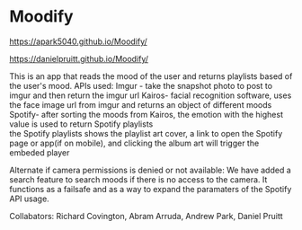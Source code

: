 # Moodify

https://apark5040.github.io/Moodify/

https://danielpruitt.github.io/Moodify/

This is an app that reads the mood of the user and returns playlists based of the user's mood. 
APIs used:
Imgur - take the snapshot photo to post to imgur and then return the imgur url
Kairos- facial recognition software, uses the face image url from imgur and returns an object of different moods
Spotify- after sorting the moods from Kairos, the emotion with the highest value is used to return Spotify playlists    
    the Spotify playlists shows the playlist art cover, a link to open the Spotify page or app(if on mobile), and clicking the album art will trigger the embeded player


Alternate if camera permissions is denied or not available:
We have added a search feature to search moods if there is no access to the camera. It functions as a failsafe and as a way to expand the paramaters of the Spotify API usage. 

Collabators: Richard Covington, Abram Arruda, Andrew Park, Daniel Pruitt 







